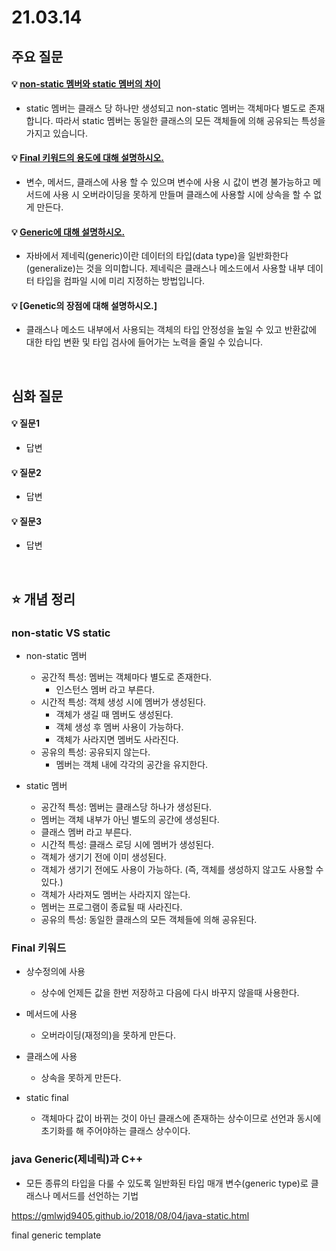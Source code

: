 # 21.03.14

## 주요 질문

#### 💡 [non-static 멤버와 static 멤버의 차이](#-non-static-멤버와-static-멤버의-차이)
   * static 멤버는 클래스 당 하나만 생성되고 non-static 멤버는 객체마다 별도로 존재합니다. 따라서 static 멤버는 동일한 클래스의 모든 객체들에 의해 공유되는 특성을 가지고 있습니다.
   
#### 💡 [Final 키워드의 용도에 대해 설명하시오.](#-final-키워드의-용도에-대해-설명하시오)
   * 변수, 메서드, 클래스에 사용 할 수 있으며 변수에 사용 시 값이 변경 불가능하고 메서드에 사용 시 오버라이딩을 못하게 만들며 클래스에 사용할 시에 상속을 할 수 없게 만든다. 
   
#### 💡 [Generic에 대해 설명하시오.](#-generic에-대해-설명하시오)
   * 자바에서 제네릭(generic)이란 데이터의 타입(data type)을 일반화한다(generalize)는 것을 의미합니다. 제네릭은 클래스나 메소드에서 사용할 내부 데이터 타입을 컴파일 시에 미리 지정하는 방법입니다.

#### 💡 [Genetic의 장점에 대해 설명하시오.]
   * 클래스나 메소드 내부에서 사용되는 객체의 타입 안정성을 높일 수 있고 반환값에 대한 타입 변환 및 타입 검사에 들어가는 노력을 줄일 수 있습니다.



<br/>

## 심화 질문

#### 💡 질문1
   * 답변
   
#### 💡 질문2
   * 답변
   
#### 💡 질문3
   * 답변


<br/>

## ⭐ 개념 정리

### non-static VS static
   * non-static 멤버
      * 공간적 특성: 멤버는 객체마다 별도로 존재한다.
        * 인스턴스 멤버 라고 부른다.
      * 시간적 특성: 객체 생성 시에 멤버가 생성된다.
        * 객체가 생길 때 멤버도 생성된다.
        * 객체 생성 후 멤버 사용이 가능하다.
        * 객체가 사라지면 멤버도 사라진다.
      * 공유의 특성: 공유되지 않는다.
        * 멤버는 객체 내에 각각의 공간을 유지한다.

   * static 멤버
      * 공간적 특성: 멤버는 클래스당 하나가 생성된다.
       * 멤버는 객체 내부가 아닌 별도의 공간에 생성된다.
       * 클래스 멤버 라고 부른다.
      * 시간적 특성: 클래스 로딩 시에 멤버가 생성된다.
       * 객체가 생기기 전에 이미 생성된다.
       * 객체가 생기기 전에도 사용이 가능하다. (즉, 객체를 생성하지 않고도 사용할 수 있다.)
       * 객체가 사라져도 멤버는 사라지지 않는다.
      * 멤버는 프로그램이 종료될 때 사라진다.
       * 공유의 특성: 동일한 클래스의 모든 객체들에 의해 공유된다.

### Final 키워드
   *  상수정의에 사용
      * 상수에 언제든 값을 한번 저장하고 다음에 다시 바꾸지 않을때 사용한다.

   *  메서드에 사용
      * 오버라이딩(재정의)을 못하게 만든다.

   * 클래스에 사용
      * 상속을 못하게 만든다.

   * static final
      * 객체마다 값이 바뀌는 것이 아닌 클래스에 존재하는 상수이므로 선언과 동시에 초기화를 해 주어야하는 클래스 상수이다.

### java Generic(제네릭)과 C++ 
   * 모든 종류의 타입을 다룰 수 있도록 일반화된 타입 매개 변수(generic type)로 클래스나 메서드를 선언하는 기법

https://gmlwjd9405.github.io/2018/08/04/java-static.html

final generic template
